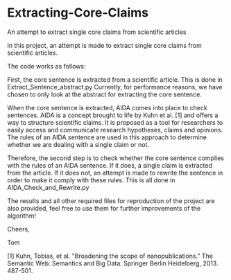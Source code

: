 # Extracting-Core-Claims
An attempt to extract single core claims from scientific articles

In this project, an attempt is made to extract single core claims from scientific articles.

The code works as follows:

First, the core sentence is extracted from a scientific article. This is done in Extract_Sentence_abstract.py
Currently, for performance reasons, we have chosen to only look at the abstract for extracting the core sentence. 

When the core sentence is extracted, AIDA comes into place to check sentences. AIDA is a concept brought to life by Kuhn et al. [1] and offers a way to structure scientific claims. It is proposed as a tool for researchers to easily access and communicate research hypotheses, claims and opinions. The rules of an AIDA sentence are used in this approach to determine whether we are dealing with a single claim or not.

Therefore, the second step is to check whether the core sentence complies with the rules of an AIDA sentence. If it does, a single claim is extracted from the article. If it does not, an attempt is made to rewrite the sentence in order to make it comply with these rules. This is all done in AIDA_Check_and_Rewrite.py

The results and all other required files for reproduction of the project are also provided, feel free to use them for further improvements of the algorithm!

Cheers,

Tom

[1] Kuhn, Tobias, et al. "Broadening the scope of nanopublications." The Semantic Web: Semantics and Big Data. Springer Berlin Heidelberg, 2013. 487-501.
